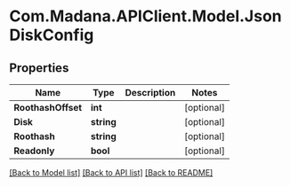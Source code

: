 
# Com.Madana.APIClient.Model.JsonDiskConfig

## Properties

Name | Type | Description | Notes
------------ | ------------- | ------------- | -------------
**RoothashOffset** | **int** |  | [optional] 
**Disk** | **string** |  | [optional] 
**Roothash** | **string** |  | [optional] 
**Readonly** | **bool** |  | [optional] 

[[Back to Model list]](../README.md#documentation-for-models)
[[Back to API list]](../README.md#documentation-for-api-endpoints)
[[Back to README]](../README.md)

